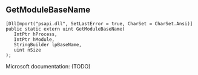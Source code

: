 ## GetModuleBaseName

```
[DllImport("psapi.dll", SetLastError = true, CharSet = CharSet.Ansi)]
public static extern uint GetModuleBaseName(
   IntPtr hProcess,
   IntPtr hModule,
   StringBuilder lpBaseName,
   uint nSize
);
```

Microsoft documentation: (TODO)
